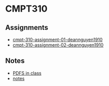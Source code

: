 # CMPT310
## Assignments
* [cmpt-310-assignment-01-deannguyen1910](https://github.com/deannguyen1910/cmpt-310-assignment-01-deannguyen1910)
* [cmpt-310-assignment-02-deannguyen1910](https://github.com/deannguyen1910/cmpt-310-assignment-02-deannguyen1910)

## Notes
* [PDFS in class](/materials/pdfs/)
* [notes](/materials/notes/)
